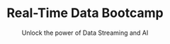 ---
layout: course
title: "Real-Time Data Bootcamp"
subtitle: "Unlock the power of Data Streaming and AI"

highlights:
  - "3-month comprehensive program designed and taught by Platform & Data Practitioners"
  - "Learn and know how to build real-time data pipelines with Confluent, Kafka Connect, and Flink SQL"
  - "Understand Data Infrastructure internals and how to manage clusters with Terraform and Kubernetes"
  - "Learn how to transform data streams with Flink SQL"
  - "Apache Airflow - modern data pipelines"

who_can_attend:
  - "Keen interest to get into the world of Data Engineering!"
  - "Have some exposure to Programming / Databases / Networking"

why_attend:
  - "Unlock opportunities in data infrastructure/streaming space"
  - "Growing demand for AI will result in demand for more Platform / Data Engineers"
  - "Edge over others as you gain problem-solving skills through hands-on projects"

why_data_ai_academy:
  - "Practitioner-led training"
  - "Hands-on exposure to debugging and analysis"
  - "Weekly interaction with Data Infrastructure experts"
  - "Hands-on Project - define, design, and build custom projects with Data Infrastructure and GenAI"
  - "Weekly 1:1 mentoring sessions for project and career guidance"

duration_delivery:
  - "Duration: 3 Months"
  - "Live Online or In-person"
  - "Classes on Mon, Wed, and Thu (9:30am to 1pm)"
  - "Weekly Masterclass by industry experts"
  
image: "/img/real-time-data.jpg"
upcoming_batches:
  start_date: "March 2025"
weight: 1

---